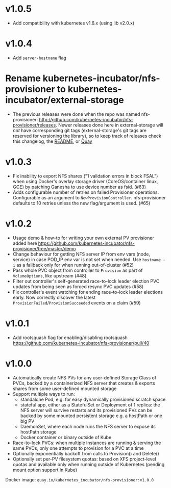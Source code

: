 # v1.0.5
- Add compatibility with kubernetes v1.6.x (using lib v2.0.x)

# v1.0.4
- Add `server-hostname` flag

# Rename kubernetes-incubator/nfs-provisioner to kubernetes-incubator/external-storage
- The previous releases were done when the repo was named nfs-provisioner: http://github.com/kubernetes-incubator/nfs-provisioner/releases. Newer releases done here in external-storage will *not* have corresponding git tags (external-storage's git tags are reserved for versioning the library), so to keep track of releases check this changelog, the [README](README.md), or [Quay](https://quay.io/repository/kubernetes_incubator/nfs-provisioner)

# v1.0.3
- Fix inability to export NFS shares ("1 validation errors in block FSAL") when using Docker's overlay storage driver (CoreOS/container linux, GCE) by patching Ganesha to use device number as fsid. (#63)
- Adds configurable number of retries on failed Provisioner operations. Configurable as an argument to `NewProvisionController`. nfs-provisioner defaults to 10 retries unless the new flag/argument is used. (#65)

# v1.0.2
- Usage demo & how-to for writing your own external PV provisioner added here https://github.com/kubernetes-incubator/nfs-provisioner/tree/master/demo
- Change behaviour for getting NFS server IP from env vars (node, service) in case POD_IP env var is not set when needed. Use `hostname -i` as a fallback only for when running out-of-cluster (#52)
- Pass whole PVC object from controller to `Provision` as part of `VolumeOptions`, like upstream (#48)
- Filter out controller's self-generated race-to-lock leader election PVC updates from being seen as forced resync PVC updates (#58) 
- Fix controller's event watching for ending race-to-lock leader elections early. Now correctly discover the latest `ProvisionFailed`/`ProvisionSucceeded` events on a claim (#59)

# v1.0.1
- Add rootsquash flag for enabling/disabling rootsquash https://github.com/kubernetes-incubator/nfs-provisioner/pull/40

# v1.0.0
- Automatically create NFS PVs for any user-defined Storage Class of PVCs, backed by a containerized NFS server that creates & exports shares from some user-defined mounted storage
- Support multiple ways to run:
  - standalone Pod, e.g. for easy dynamically provisioned scratch space
  - stateful app, either as a StatefulSet or Deployment of 1 replica: the NFS server will survive restarts and its provisioned PVs can be backed by some mounted persistent storage e.g. a hostPath or one big PV
  - DaemonSet, where each node runs the NFS server to expose its hostPath storage
  - Docker container or binary outside of Kube
- Race-to-lock PVCs: when multiple instances are running & serving the same PVCs, only one attempts to provision for a PVC at a time
- Optionally exponentially backoff from calls to Provision() and Delete()
- Optionally set per-PV filesystem quotas: based on XFS project-level quotas and available only when running outside of Kubernetes (pending mount option support in Kube)

Docker image:
`quay.io/kubernetes_incubator/nfs-provisioner:v1.0.0`
